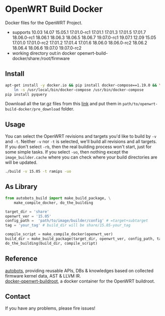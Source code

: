 # OpenWRT Build Docker

Docker files for the OpenWRT Project.
+ supports 10.03 14.07 15.05.1 17.01.0-rc1 17.01.1 17.01.3 17.01.5 17.01.7 18.06.0-rc1
18.06.1 18.06.3 18.06.5 18.06.7 19.07.0-rc1 19.07.1 12.09 15.05 17.01.0 17.01.0-rc2
17.01.2 17.01.4 17.01.6 18.06.0 18.06.0-rc2 18.06.2 18.06.4 18.06.6 19.07.0 19.07.0-rc2
+ working directory out:in docker openwrt-build-docker/share:/root/firmware

## Install

```bash
apt-get install -y docker.io && pip install docker-compose==1.19.0 && \
    ln -s /usr/local/bin/docker-compose /usr/bin/docker-compose
pip install pyquery
```
Download all the tar.gz files from this
[link](https://drive.google.com/drive/folders/1KCdgytkYtWFmiXKlpb6nkqnoRGn9z9Ck?usp=sharing)
and put them in `path/to/openwrt-build-docker/pre_download` folder.

## Usage

You can select the OpenWRT revisions and targets you'd like to build by `-v` and `-t`.
Neither `-v` nor `-t` is selected, we'll build all revisions and all targets. If you
don't select `-rb`, then the real building process won't start, just for some simple tasks.
If you select `-uo`, then nothing except the `image_builder.cache` where you can check
where your build directories are will be updated.
```bash
./build -v 15.05 -t ramips -uo
```

## As Library
```python
from autobots_build import make_build_package, \
    make_compile_docker, do_the_building

target_dir = 'share'
openwrt_ver = '15.05'
config_path =  'path/to/image/builder/config' # =target+subtarget
tag = 'your_tag' # build_dir will be share/15.05-your_tag

compile_script = make_compile_docker(openwrt_ver)
build_dir = make_build_package(target_dir, openwrt_ver, config_path, tag=tag)
do_the_building(build_dir, compile_script)
```

## Reference
[autobots](https://github.com/occia/autobots), providing reusable APIs, DBs & knowledges based
on collected firmware kernel data, AST & LLVM IR.  
[docker-openwrt-buildroot](https://github.com/noonien/docker-openwrt-buildroot), a docker
container for the OpenWRT buildroot.

## Contact

If you have any problems, please fire issues!
